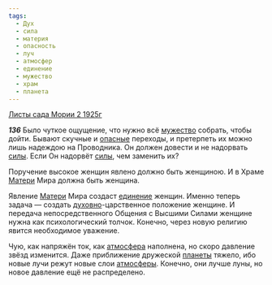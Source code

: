 ```yaml
---
tags:
  - Дух
  - сила
  - материя
  - опасность
  - луч
  - атмосфер
  - единение
  - мужество
  - храм
  - планета
---
```


[Листы сада Мории 2 1925г](https://127.0.0.1:4002/agni/1925)

___136___
Было чуткое ощущение, что нужно всё [мужество](../../../tags/#мужество) собрать, чтобы дойти. Бывают скучные и [опасные](../../../tags/#опасность) переходы, и претерпеть их можно лишь надеждою на Проводника. Он должен довести и не надорвать [силы](../../../tags/#сила). Если Он надорвёт [силы](../../../tags/#сила), чем заменить их?   

Поручение высокое женщин явлено должно быть женщиною. И в Храме [Матери](../../../tags/#материя) Мира должна быть женщина.   

Явление [Матери](../../../tags/#материя) Мира создаст [единение](../../../tags/#единение) женщин. Именно теперь задача — создать [духовно](../../../tags/#Дух)-царственное положение женщине. И передача непосредственного Общения с Высшими Силами женщине нужна как психологический толчок. Конечно, через новую религию явится необходимое уважение.   

Чую, как напряжён ток, как [атмосфера](../../../tags/#атмосфер) наполнена, но скоро давление звёзд изменится. Даже приближение дружеской [планеты](../../../tags/#планета) тяжело, ибо новые лучи режут новые слои [атмосферы](../../../tags/#атмосфер). Конечно, они лучше луны, но новое давление ещё не распределено.   

